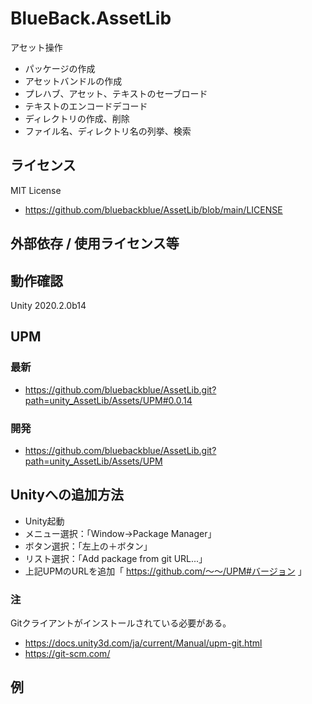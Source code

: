 # BlueBack.AssetLib
アセット操作
* パッケージの作成
* アセットバンドルの作成
* プレハブ、アセット、テキストのセーブロード
* テキストのエンコードデコード
* ディレクトリの作成、削除
* ファイル名、ディレクトリ名の列挙、検索

## ライセンス
MIT License
* https://github.com/bluebackblue/AssetLib/blob/main/LICENSE

## 外部依存 / 使用ライセンス等

## 動作確認
Unity 2020.2.0b14

## UPM
### 最新
* https://github.com/bluebackblue/AssetLib.git?path=unity_AssetLib/Assets/UPM#0.0.14
### 開発
* https://github.com/bluebackblue/AssetLib.git?path=unity_AssetLib/Assets/UPM

## Unityへの追加方法
* Unity起動
* メニュー選択：「Window->Package Manager」
* ボタン選択：「左上の＋ボタン」
* リスト選択：「Add package from git URL...」
* 上記UPMのURLを追加「 https://github.com/～～/UPM#バージョン 」
### 注
Gitクライアントがインストールされている必要がある。
* https://docs.unity3d.com/ja/current/Manual/upm-git.html
* https://git-scm.com/

## 例
```
```

